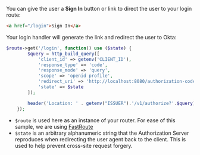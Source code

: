 You can give the user a **Sign In** button or link to direct the user to your login route:

```html
<a href="/login">Sign In</a>
```

Your login handler will generate the link and redirect the user to Okta:

```php
$route->get('/login', function() use ($state) {
        $query = http_build_query([
            'client_id' => getenv('CLIENT_ID'),
            'response_type' => 'code',
            'response_mode' => 'query',
            'scope' => 'openid profile',
            'redirect_uri' => 'http://localhost:8080/authorization-code/callback',
            'state' => $state
        ]);

        header('Location: ' . getenv("ISSUER").'/v1/authorize?'.$query);
    });
```

- `$route` is used here as an instance of your router. For ease of this sample, we are using [FastRoute](https://github.com/nikic/FastRoute)
- `$state` is an arbitrary alphanumeric string that the Authorization Server reproduces when redirecting the user agent back to the client. This is used to help prevent cross-site request forgery.
